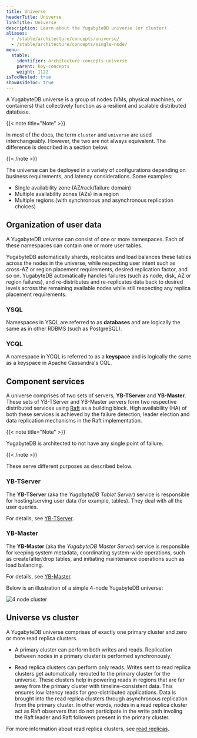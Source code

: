 ```yaml
---
title: Universe 
headerTitle: Universe
linkTitle: Universe
description: Learn about the YugabyteDB universe (or cluster).
aliases:
  - /stable/architecture/concepts/universe/
  - /stable/architecture/concepts/single-node/
menu:
  stable:
    identifier: architecture-concepts-universe
    parent: key-concepts
    weight: 1122
isTocNested: true
showAsideToc: true
---
```


A YugabyteDB universe is a group of nodes (VMs, physical machines, or containers) that collectively function as a resilient and scalable distributed database.

{{< note title="Note" >}}

In most of the docs, the term `cluster` and `universe` are used interchangeably. However, the two are not always equivalent. The difference is described in a section below.

{{< /note >}}

The universe can be deployed in a variety of configurations depending on business requirements, and latency considerations. Some examples:

- Single availability zone (AZ/rack/failure domain)
- Multiple availability zones (AZs) in a region
- Multiple regions (with synchronous and asynchronous replication choices)

## Organization of user data

A YugabyteDB *universe* can consist of one or more namespaces. Each of these namespaces can contain one or more user tables.

YugabyteDB automatically shards, replicates and load balances these tables across the nodes in the universe, while respecting user intent such as cross-AZ or region placement requirements, desired replication factor, and so on. YugabyteDB automatically handles failures (such as node, disk, AZ or region failures), and re-distributes and re-replicates data back to desired levels across the remaining available nodes while still respecting any replica placement requirements.

### YSQL

Namespaces in YSQL are referred to as **databases** and are logically the same as in other RDBMS (such as PostgreSQL).

### YCQL

A namespace in YCQL is referred to as a **keyspace** and is logically the same as a keyspace in Apache Cassandra's CQL.

## Component services

A universe comprises of two sets of servers, **YB-TServer** and **YB-Master**. These sets of YB-TServer and YB-Master servers form two respective distributed services using [Raft](https://raft.github.io/) as a building block. High availability (HA) of both these services is achieved by the failure detection, leader election and data replication mechanisms in the Raft implementation.

{{< note title="Note" >}}

YugabyteDB is architected to not have any single point of failure.

{{< /note >}}

These serve different purposes as described below.

### YB-TServer

The **YB-TServer** (aka the *YugabyteDB Tablet Server*) service is responsible for hosting/serving user data (for example, tables). They deal with all the user queries.

For details, see [YB-TServer](../yb-tserver).

### YB-Master

The **YB-Master** (aka the *YugabyteDB Master Server*) service is responsible for keeping system metadata, coordinating system-wide operations, such as create/alter/drop tables, and initiating maintenance operations such as load balancing.

For details, see [YB-Master](../yb-master).

Below is an illustration of a simple 4-node YugabyteDB universe:

![4 node cluster](/images/architecture/4_node_cluster.png)

## Universe vs cluster

A YugabyteDB universe comprises of exactly one primary cluster and zero or more read replica clusters. 

- A primary cluster can perform both writes and reads. Replication between nodes in a primary cluster is performed synchronously.

- Read replica clusters can perform only reads. Writes sent to read replica clusters get automatically rerouted to the primary cluster for the universe. These clusters help in powering reads in regions that are far away from the primary cluster with timeline-consistent data. This ensures low latency reads for geo-distributed applications. Data is brought into the read replica clusters through asynchronous replication from the primary cluster. In other words, nodes in a read replica cluster act as Raft observers that do not participate in the write path involing the Raft leader and Raft followers present in the primary cluster.

For more information about read replica clusters, see [read replicas](../../docdb/replication/#read-only-replicas).
